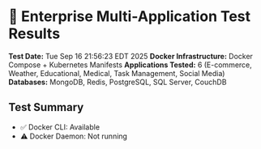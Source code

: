 # 🚀 Enterprise Multi-Application Test Results
**Test Date:** Tue Sep 16 21:56:23 EDT 2025
**Docker Infrastructure:** Docker Compose + Kubernetes Manifests
**Applications Tested:** 6 (E-commerce, Weather, Educational, Medical, Task Management, Social Media)
**Databases:** MongoDB, Redis, PostgreSQL, SQL Server, CouchDB

## Test Summary
- ✅ Docker CLI: Available
- ⚠️ Docker Daemon: Not running
